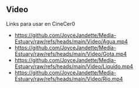 ## Video

Links para usar en CineCer0

+ https://github.com/JoyceJandette/Media-Estuary/raw/refs/heads/main/Video/Agua.mp4
+ https://github.com/JoyceJandette/Media-Estuary/raw/refs/heads/main/Video/Gota.mp4
+ https://github.com/JoyceJandette/Media-Estuary/raw/refs/heads/main/Video/Liquido.mp4
+ https://github.com/JoyceJandette/Media-Estuary/raw/refs/heads/main/Video/Rio.mp4
